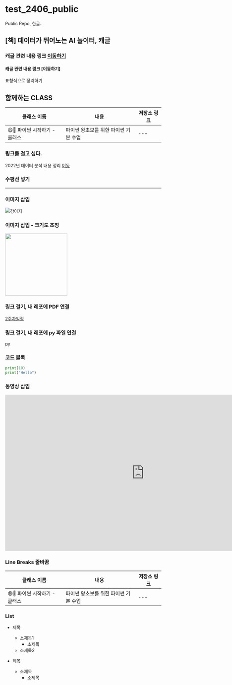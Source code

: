 # test_2406_public
Public Repo, 한글..

## [책] 데이터가 뛰어노는 AI 놀이터, 캐글

### 캐글 관련 내용 링크 [이동하기](https://github.com/LDJWJ/KaggleDataAnalysis)

#### 캐글 관련 내용 링크 [이동하기]


표형식으로 정리하기

## 함께하는 CLASS 

| 클래스 이름 | 내용 | 저장소 링크 |
| --- | --- | --- |
| 😄📘 파이썬 시작하기 - 클래스 | 파이썬 왕초보를 위한 파이썬 기본 수업 | ---|

### 링크를 걸고 싶다.

2022년 데이터 분석 내용 정리 [이동](https://github.com/LDJWJ/MyDataAnalysis_2022)

### 수평선 넣기

---

### 이미지 삽입
![강아지](https://th.bing.com/th/id/OIP.ByFBM2P-gnLPLHL6H2QqUwAAAA?rs=1&pid=ImgDetMain)

### 이미지 삽입 - 크기도 조정

<img src = "https://th.bing.com/th/id/OIP.ByFBM2P-gnLPLHL6H2QqUwAAAA?rs=1&pid=ImgDetMain" width = "200" height = "200" >

### 링크 걸기, 내 레포에 PDF 연결
[2주차일정](./240610_240614_2주차.pdf)

### 링크 걸기, 내 레포에 py 파일 연결
[py](./test1.py)

### 코드 블록
```python
print(10)
print("Hello")
```

### 동영상 삽입
<iframe width="896" height="504" src="https://www.youtube.com/watch?v=hsOFtdQIWZU" title="YouTube video player" frameborder="0" allow="accelerometer; autoplay; clipboard-write; encrypted-media; gyroscope; picture-in-picture" allowfullscreen></iframe>


### Line Breaks 줄바꿈
| 클래스 이름 | 내용 | 저장소 링크 |
| --- | --- | --- |
| 😄📘 파이썬 시작하기 - 클래스 | 파이썬 왕초보를 위한 파이썬 기본 수업 | ---|

### List
  * 제목
     * 소제목1
         * 소제목
     * 소제목2
      
  * 제목
     * 소제목
         * 소제목



